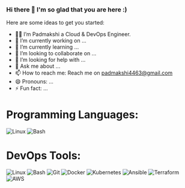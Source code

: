 ### Hi there 👋 I'm so glad that you are here :)

   Here are some ideas to get you started:
 - 👨‍💻 I’m Padmakshi a Cloud & DevOps Engineer.
 - 🔭 I’m currently working on ...
 - 🌱 I’m currently learning ...
 - 👯 I’m looking to collaborate on ...
 - 🤔 I’m looking for help with ...
 - 💬 Ask me about ...
 - 📫 How to reach me: Reach me on padmakshi4463@gmail.com
 - 😄 Pronouns: ...
 - ⚡ Fun fact: ...

# Programming Languages:

![Linux](https://img.icons8.com/color/48/000000/linux.png)
![Bash](https://img.icons8.com/plasticine/48/000000/bash.png)


# DevOps Tools:

![Linux](https://img.icons8.com/color/48/000000/linux.png)
![Bash](https://img.icons8.com/plasticine/48/000000/bash.png)
![Git](https://img.icons8.com/color/48/000000/git.png)
![Docker](https://img.icons8.com/color/48/000000/docker.png)
![Kubernetes](https://img.icons8.com/color/48/000000/kubernetes.png)
![Ansible](https://img.icons8.com/color/48/000000/ansible.png)
![Terraform](https://img.icons8.com/color/48/000000/terraform.png)
![AWS](https://img.icons8.com/color/48/000000/amazon-web-services.png)
